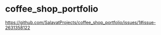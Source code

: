 # coffee_shop_portfolio
https://github.com/SalavatProjects/coffee_shop_portfolio/issues/1#issue-2631358122
